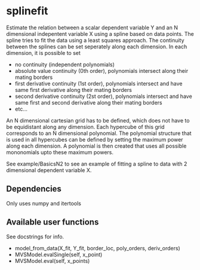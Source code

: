 # splinefit
Estimate the relation between a scalar dependent variable Y and an N dimensional indepentent variable X using a spline based on data points. The spline tries to fit the data using a least squares approach. The continuity between the splines can be set seperately along each dimension. In each dimension, it is possible to set
- no continuity (independent polynomials)
- absolute value continuity (0th order), polynomials intersect along their mating borders
- first derivative continuity (1st order), polynomials intersect and have same first derivative along their mating borders
- second derivative continuity (2st order), polynomials intersect and have same first and second derivative along their mating borders
- etc...

An N dimensional cartesian grid has to be defined, which does not have to be equidistant along any dimension. Each hypercube of this grid corresponds to an N dimensional polynomial. The polynomial structure that is used in all hypercubes can be defined by setting the maximum power along each dimension. A polynomial is then created that uses all possible mononomials upto these maximum powers. 

See example/BasicsN2 to see an example of fitting a spline to data with 2 dimensional dependent variable X.

## Dependencies
Only uses numpy and itertools

## Available user functions
See docstrings for info.

- model_from_data(X_fit, Y_fit, border_loc, poly_orders, deriv_orders)
- MVSModel.evalSingle(self, x_point)
- MVSModel.eval(self, x_points)

